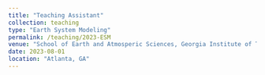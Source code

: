 ```yaml
---
title: "Teaching Assistant"
collection: teaching
type: "Earth System Modeling"
permalink: /teaching/2023-ESM
venue: "School of Earth and Atmosperic Sciences, Georgia Institute of Technology"
date: 2023-08-01
location: "Atlanta, GA"
---
```


